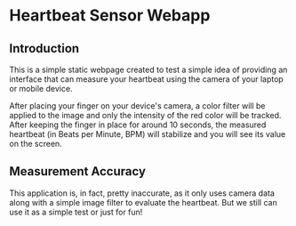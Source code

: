 Heartbeat Sensor Webapp
=======================

## Introduction

This is a simple static webpage created to test a simple idea of providing an interface that can measure your heartbeat using the camera of your laptop or mobile device.

After placing your finger on your device's camera, a color filter will be applied to the image and only the intensity of the red color will be tracked. After keeping the finger in place for around 10 seconds, the measured heartbeat (in Beats per Minute, BPM) will stabilize and you will see its value on the screen.

## Measurement Accuracy

This application is, in fact, pretty inaccurate, as it only uses camera data along with a simple image filter to evaluate the heartbeat. But we still can use it as a simple test or just for fun!
